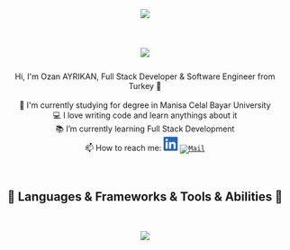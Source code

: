 <div align="center">
    <img src="https://media.giphy.com/media/ViwDbau66WyWs/giphy.gif">
 
</div>

<h1 align="center">
    <a href="https://git.io/typing-svg">
      <img src="https://readme-typing-svg.herokuapp.com/?lines=This+is+Ozan+Ayrıkan....;Nice+to+meet+you!&center=true&size=30">
    </a>
</h1>

<p align="center">
    Hi, I'm Ozan AYRIKAN, Full Stack Developer & Software Engineer from Turkey 👋
    <br>
    <br>
    🔬 I'm currently studying for degree in Manisa Celal Bayar University
    <br>
    💻 I love writing code and learn anythings about it
    <br>
    📚 I’m currently learning Full Stack Development
    <br>
    📫 How to reach me: 
    <code><a href="https://www.linkedin.com/in/ozanayrikan/"><img height="25" src="https://raw.githubusercontent.com/PrinceCorwin/Useful-tech-icons/main/images/linkedin.png" alt="LinkedIn" title="LinkedIn" /></a></code>
    <code><a href="mailto:ozanayrikan@gmail.com"><img href="mailto:ozanayrikan@gmail.com" height="25" src="https://cdn-icons-png.flaticon.com/512/281/281769.png" alt="Mail" title="Mail" /></a></code>
</p>
  
<br/>
  
<h2 align="center">🔨 Languages & Frameworks & Tools & Abilities 🔨</h2>
<br>
<p align="center">
  <a href="https://skillicons.dev">
    <img src="https://skillicons.dev/icons?i=javascript,python,django,express,sequelize,vue,nuxtjs,postgres,mongodb,bootstrap,git,selenium,arduino,wordpress,cs" />
  </a>
</p>
  
  
